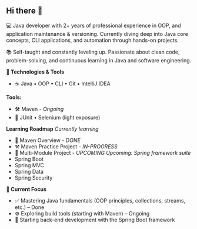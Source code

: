 ## Hi there 👋

💻 Java developer with 2+ years of professional experience in  OOP, and application maintenance & versioning. 
   Currently diving deep into Java core concepts, CLI applications, and automation through hands-on projects.

📚 Self-taught and constantly leveling up. 
   Passionate about clean code, problem-solving, and continuous learning in Java and software engineering.

**🔧 Technologies & Tools**
 - ☕ Java • OOP • CLI • Git • IntelliJ IDEA

**Tools:**
 - 🛠️ Maven - _Ongoing_
 - 🧪 JUnit • Selenium (light exposure)

**Learning Roadmap**
_Currently learning_
 - 🚀 Maven Overview - _DONE_
 - ⚒️ Maven Practice Project - _IN-PROGRESS_
 - 📖 Multi-Module Project - _UPCOMING_
_Upcoming: Spring framework suite_
 - Spring Boot
 - Spring MVC
 - Spring Data
 - Spring Security

**🎯 Current Focus**
 - ✅ Mastering Java fundamentals (OOP principles, collections, streams, etc.) – Done
 - ⚙️ Exploring build tools (starting with Maven) – Ongoing
 - 🌱 Starting back-end development with the Spring Boot framework

